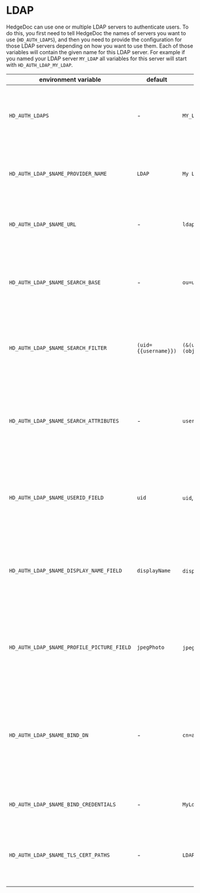 # LDAP

HedgeDoc can use one or multiple LDAP servers to authenticate users. To do this,
you first need to tell HedgeDoc the names of servers you want to use (`HD_AUTH_LDAPS`),
and then you need to provide the configuration for those LDAP servers
depending on how you want to use them.
Each of those variables will contain the given name for this LDAP server.
For example if you named your LDAP server `MY_LDAP` all variables for this server
will start with `HD_AUTH_LDAP_MY_LDAP`.

| environment variable                       | default              | example                                            | description                                                                                                   |
|--------------------------------------------|----------------------|----------------------------------------------------|---------------------------------------------------------------------------------------------------------------|
| `HD_AUTH_LDAPS`                            | -                    | `MY_LDAP`                                          | A comma-seperated list of names of LDAP servers HedgeDoc should use.                                          |
| `HD_AUTH_LDAP_$NAME_PROVIDER_NAME`         | `LDAP`               | `My LDAP`                                          | The display name for the LDAP server, that is shown in the UI of HegdeDoc.                                    |
| `HD_AUTH_LDAP_$NAME_URL`                   | -                    | `ldaps://ldap.example.com`                         | The url with which the LDAP server can be accessed.                                                           |
| `HD_AUTH_LDAP_$NAME_SEARCH_BASE`           | -                    | `ou=users,dc=LDAP,dc=example,dc=com`               | The LDAP search base which contains the user accounts on the LDAP server.                                     |
| `HD_AUTH_LDAP_$NAME_SEARCH_FILTER`         | `(uid={{username}})` | `(&(uid={{username}})(objectClass=inetOrgPerson))` | A LDAP search filter that filters the users that should have access.                                          |
| `HD_AUTH_LDAP_$NAME_SEARCH_ATTRIBUTES`     | -                    | `username,cn`                                      | A comma-seperated list of attributes that the search filter from the LDAP server should access.               |
| `HD_AUTH_LDAP_$NAME_USERID_FIELD`          | `uid`                | `uid`, `uidNumber`, `sAMAccountName`               | The attribute of the user account which should be used as an id for the user.                                 |
| `HD_AUTH_LDAP_$NAME_DISPLAY_NAME_FIELD`    | `displayName`        | `displayName`, `name`, `cn`                        | The attribute of the user account which should be used as the display name for the user.                      |
| `HD_AUTH_LDAP_$NAME_PROFILE_PICTURE_FIELD` | `jpegPhoto`          | `jpegPhoto`, `thumbnailPhoto`                      | The attribute of the user account which should be used as the user image for the user.                        |
| `HD_AUTH_LDAP_$NAME_BIND_DN`               | -                    | `cn=admin,dc=LDAP,dc=example,dc=com`               | The dn which is used to perform the user search. If this is omitted then HedgeDoc will use an anonymous bind. |
| `HD_AUTH_LDAP_$NAME_BIND_CREDENTIALS`      | -                    | `MyLdapPassword`                                   | The credential to access the LDAP server.                                                                     |
| `HD_AUTH_LDAP_$NAME_TLS_CERT_PATHS`        | -                    | `LDAP-ca.pem`                                      | A comma-seperated list of paths to TLS certificates for the LDAP server.                                      |
